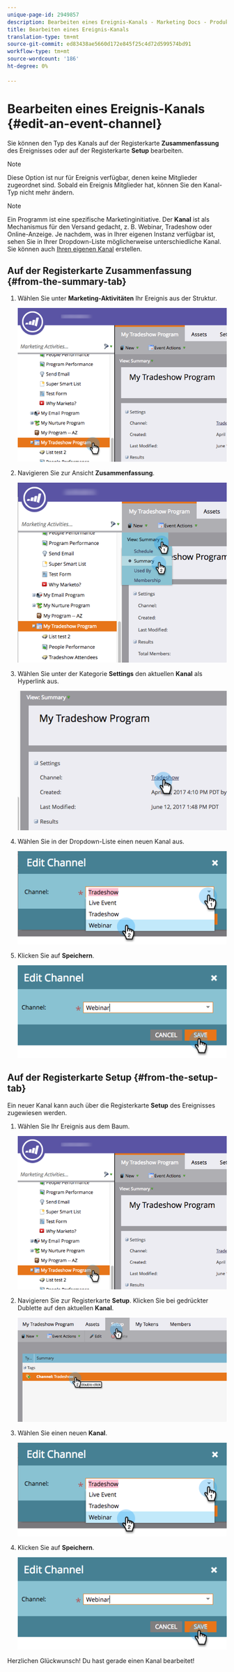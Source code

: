 ```yaml
---
unique-page-id: 2949857
description: Bearbeiten eines Ereignis-Kanals - Marketing Docs - Produktdokumentation
title: Bearbeiten eines Ereignis-Kanals
translation-type: tm+mt
source-git-commit: ed83438ae5660d172e845f25c4d72d599574bd91
workflow-type: tm+mt
source-wordcount: '186'
ht-degree: 0%

---
```



# Bearbeiten eines Ereignis-Kanals {#edit-an-event-channel}

Sie können den Typ des Kanals auf der Registerkarte **Zusammenfassung** des Ereignisses oder auf der Registerkarte **Setup** bearbeiten.

>[!NOTE]
>
>Diese Option ist nur für Ereignis verfügbar, denen keine Mitglieder zugeordnet sind. Sobald ein Ereignis Mitglieder hat, können Sie den Kanal-Typ nicht mehr ändern.

>[!NOTE]
>
>Ein Programm ist eine spezifische Marketinginitiative. Der **Kanal** ist als Mechanismus für den Versand gedacht, z. B. Webinar, Tradeshow oder Online-Anzeige. Je nachdem, was in Ihrer eigenen Instanz verfügbar ist, sehen Sie in Ihrer Dropdown-Liste möglicherweise unterschiedliche Kanal. Sie können auch [Ihren eigenen Kanal](/help/marketo/product-docs/administration/tags/create-a-program-channel.md) erstellen.

## Auf der Registerkarte Zusammenfassung {#from-the-summary-tab}

1. Wählen Sie unter **Marketing-Aktivitäten** Ihr Ereignis aus der Struktur.

   ![](assets/eventprogramseelct.png)

1. Navigieren Sie zur Ansicht **Zusammenfassung**.

   ![](assets/eventprogramsummary.png)

1. Wählen Sie unter der Kategorie **Settings** den aktuellen **Kanal** als Hyperlink aus.

   ![](assets/channeltypeevent.png)

1. Wählen Sie in der Dropdown-Liste einen neuen Kanal aus.

   ![](assets/tradeshowchange.png)

1. Klicken Sie auf **Speichern**.

   ![](assets/2017-06-13-09-35-53.png)

## Auf der Registerkarte Setup {#from-the-setup-tab}

Ein neuer Kanal kann auch über die Registerkarte **Setup** des Ereignisses zugewiesen werden.

1. Wählen Sie Ihr Ereignis aus dem Baum.

   ![](assets/eventprogramseelct.png)

1. Navigieren Sie zur Registerkarte **Setup**. Klicken Sie bei gedrückter Dublette auf den aktuellen **Kanal**.

   ![](assets/setuptabchangechannel.png)

1. Wählen Sie einen neuen **Kanal**.

   ![](assets/tradeshowchange.png)

1. Klicken Sie auf **Speichern**.

   ![](assets/2017-06-13-09-35-53.png)

Herzlichen Glückwunsch! Du hast gerade einen Kanal bearbeitet!
